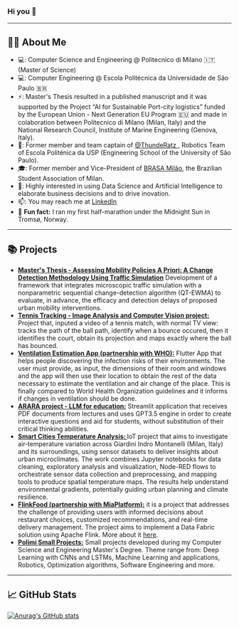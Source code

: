 ### Hi you 👋
---
## 👩‍💻 About Me
- 💻: Computer Science and Engineering @ Politecnico di Milano :it: (Master of Science)  
- 💻: Computer Engineering @ Escola Politécnica da Universidade de São Paulo :brazil:
- ⚡: Master's Thesis resulted in a published manuscript and it was supported by the Project “AI for Sustainable Port-city logistics” funded by the European Union - Next Generation EU Program 🇪🇺 and made in colaboration between Politecnico di Milano (Milan, Italy) and the National Research Council, Institute of Marine Engineering (Genova, Italy).
- 🧠: Former member and team captain of [@ThundeRatz ](https://github.com/ThundeRatz), Robotics Team of Escola Politénica da USP (Engineering School of the University of São Paulo).
- 🎓: Former member and Vice-President of [BRASA Milão](https://www.instagram.com/brasamilao/), the Brazilian Student Association of Milan.
- 👥: Highly interested in using Data Science and Artificial Intelligence to elaborate business decisions and to drive inovation.
- 📫: You may reach me at [LinkedIn](https://www.linkedin.com/in/felipe-bagni)
- 🏃 **Fun fact:** I ran my first half-marathon under the Midnight Sun in Tromsø, Norway. 
---
## :books: Projects
- **[Master's Thesis - Assessing Mobility Policies A Priori: A Change Detection Methodology Using Traffic Simulation](https://github.com/febagni/Thesis-Policy-Assessment-QT-EWMA)** Development of a framework that integrates microscopic traffic simulation with a nonparametric sequential change-detection algorithm (QT-EWMA) to evaluate, in advance, the efficacy and detection delays of proposed urban mobility interventions.
- **[Tennis Tracking - Image Analysis and Computer Vision project:](https://github.com/febagni/tennis-ball-tracker-computer-vision)** Project that, inputed a video of a tennis match, with normal TV view: tracks the path of the ball path, identify when a bounce occured, then it identifies the court, obtain its projection and maps exactly where the ball has bounced.
- **[Ventilation Estimation App (partnership with WHO):](https://github.com/AZANK7173/VentilationCalculator_App)** Flutter App that helps people discovering the infection risks of their environments. The user must provide, as input, the dimensions of their room and windows and the app will then use their location to obtain the rest of the data necessary to estimate the ventilation and air change of the place. This is finally compared to World Health Organization guidelines and it informs if changes in ventilation should be done.
- **[ARARA project - LLM for education:](https://github.com/febagni/Arara)** Streamlit application that receives PDF documents from lectures and uses GPT3.5 engine in order to create interactive questions and aid for students, without substitution of their critical thinking abilities.
- **[Smart Cities Temperature Analysis: ](https://github.com/febagni/smart-cities-temperature-analysis)** IoT project that aims to investigate air‐temperature variation across Giardini Indro Montanelli (Milan, Italy) and its surroundings, using sensor datasets to deliver insights about urban microclimates. The work combines Jupyter notebooks for data cleaning, exploratory analysis and visualization, Node-RED flows to orchestrate sensor data collection and preprocessing, and mapping tools to produce spatial temperature maps. The results help understand environmental gradients, potentially guiding urban planning and climate resilience.
- **[FlinkFood (partnership with MiaPlatform):](https://github.com/FlinkFood/FlinkFood)** it is a project that addresses the challenge of providing users with informed decisions about restaurant choices, customized recommendations, and real-time delivery management. The project aims to implement a Data Fabric solution using Apache Flink. More about it [here](https://www.fer.unizg.hr/rasip/dsd/projects/flinkfood/project_description).
- **[Polimi Small Projects:](https://github.com/febagni/Polimi-Small-Projects)** Small projects developed during my Computer Science and Engineering Master's Degree. Theme range from: Deep Learning with CNNs and LSTMs, Machine Learning and applications, Robotics, Optimization algorithms, Software Engineering and more.  

---
## 📈 GitHub Stats
[![Anurag's GitHub stats](https://github-readme-stats.vercel.app/api?username=febagni&theme=radical&show_icons=true&include_all_commits=true)](https://github.com/anuraghazra/github-readme-stats)

<!-- [![Top Langs](https://github-readme-stats.vercel.app/api/top-langs/?username=AZANK7173&layout=compact&theme=radical)](https://github.com/anuraghazra/github-readme-stats)

<!--
**kauafillipe/kauafillipe** is a ✨ _special_ ✨ repository because its `README.md` (this file) appears on your GitHub profile.

Here are some ideas to get you started:

- 🔭 I’m currently working on ...
- 🌱 I’m currently learning ...
- 👯 I’m looking to collaborate on ...
- 🤔 I’m looking for help with ...
- 💬 Ask me about ...
- 📫 How to reach me: ...
- ⚡ Fun fact: ...
-->
